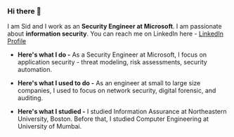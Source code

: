### Hi there 👋

I am Sid and I work as an **Security Engineer at Microsoft**.
I am passionate about **information security**. You can reach me on LinkedIn here - [LinkedIn Profile](https://www.linkedin.com/in/sidheshmhatre/)



* **Here's what I do -**
As a Security Engineer at Microsoft, I focus on application security - threat modeling, risk assessments, security automation.



* **Here's what I used to do -**
As an engineer at small to large size companies, I used to focus on network security, digital forensic, and auditing.



* **Here's what I studied -**
I studied Information Assurance at Northeastern University, Boston.
Before that, I studied Computer Engineering at University of Mumbai.

<!--
**sidheshenator/sidheshenator** is a ✨ _special_ ✨ repository because its `README.md` (this file) appears on your GitHub profile.

Here are some ideas to get you started:

- 🔭 I’m currently working on ...
- 🌱 I’m currently learning ...
- 👯 I’m looking to collaborate on ...
- 🤔 I’m looking for help with ...
- 💬 Ask me about ...
- 📫 How to reach me: ...
- 😄 Pronouns: ...
- ⚡ Fun fact: ...
-->
